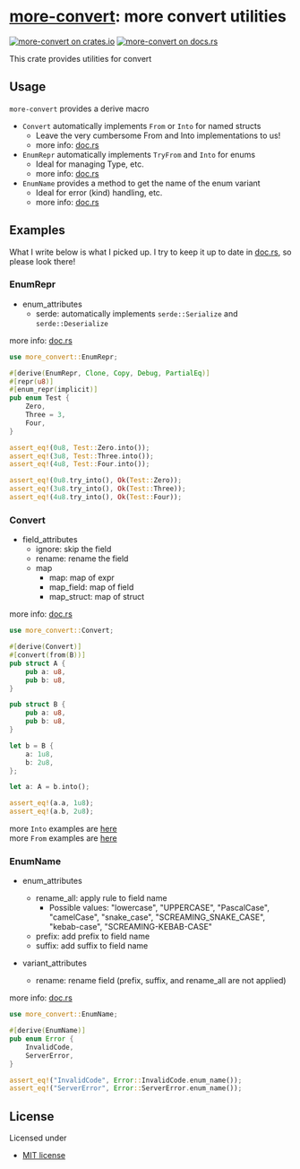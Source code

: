 # [more-convert][docsrs]: more convert utilities

[![more-convert on crates.io][cratesio-image]][cratesio]
[![more-convert on docs.rs][docsrs-image]][docsrs]

[cratesio-image]: https://img.shields.io/crates/v/more-convert.svg
[cratesio]: https://crates.io/crates/more-convert
[docsrs-image]: https://docs.rs/more-convert/badge.svg
[docsrs]: https://docs.rs/more-convert

This crate provides utilities for convert

## Usage

`more-convert` provides a derive macro

- `Convert` automatically implements `From` or `Into` for named structs
  - Leave the very cumbersome From and Into implementations to us!
  - more info: [doc.rs](https://docs.rs/more-convert/latest/more_convert/derive.Convert.html)
- `EnumRepr` automatically implements `TryFrom` and `Into` for enums
  - Ideal for managing Type, etc.
  - more info: [doc.rs](https://docs.rs/more-convert/latest/more_convert/derive.EnumRepr.html)
- `EnumName` provides a method to get the name of the enum variant
  - Ideal for error (kind) handling, etc.
  - more info: [doc.rs](https://docs.rs/more-convert/latest/more_convert/derive.EnumName.html)

## Examples

What I write below is what I picked up.
I try to keep it up to date in [doc.rs](https://docs.rs/more-convert/latest/more_convert), so please look there!

### EnumRepr

- enum_attributes
  - serde: automatically implements `serde::Serialize` and `serde::Deserialize`

more info: [doc.rs](https://docs.rs/more-convert/latest/more_convert/derive.Convert.html)

```rust
use more_convert::EnumRepr;

#[derive(EnumRepr, Clone, Copy, Debug, PartialEq)]
#[repr(u8)]
#[enum_repr(implicit)]
pub enum Test {
    Zero,
    Three = 3,
    Four,
}

assert_eq!(0u8, Test::Zero.into());
assert_eq!(3u8, Test::Three.into());
assert_eq!(4u8, Test::Four.into());

assert_eq!(0u8.try_into(), Ok(Test::Zero));
assert_eq!(3u8.try_into(), Ok(Test::Three));
assert_eq!(4u8.try_into(), Ok(Test::Four));
```

### Convert

- field_attributes
  - ignore: skip the field
  - rename: rename the field
  - map
    - map: map of expr
    - map_field: map of field
    - map_struct: map of struct

more info: [doc.rs](https://docs.rs/more-convert/latest/more_convert/derive.EnumRepr.html)

```rust
use more_convert::Convert;

#[derive(Convert)]
#[convert(from(B))]
pub struct A {
    pub a: u8,
    pub b: u8,
}

pub struct B {
    pub a: u8,
    pub b: u8,
}

let b = B {
    a: 1u8,
    b: 2u8,
};

let a: A = b.into();

assert_eq!(a.a, 1u8);
assert_eq!(a.b, 2u8);
```

more `Into` examples are [here](./more-convert/tests/from/)  
more `From` examples are [here](./more-convert/tests/into/)

### EnumName

- enum_attributes

  - rename_all: apply rule to field name
    - Possible values: "lowercase", "UPPERCASE", "PascalCase", "camelCase", "snake_case", "SCREAMING_SNAKE_CASE", "kebab-case", "SCREAMING-KEBAB-CASE"
  - prefix: add prefix to field name
  - suffix: add suffix to field name

- variant_attributes
  - rename: rename field (prefix, suffix, and rename_all are not applied)

more info: [doc.rs](https://docs.rs/more-convert/latest/more_convert/derive.EnumName.html)

```rust
use more_convert::EnumName;

#[derive(EnumName)]
pub enum Error {
    InvalidCode,
    ServerError,
}

assert_eq!("InvalidCode", Error::InvalidCode.enum_name());
assert_eq!("ServerError", Error::ServerError.enum_name());
```

## License

Licensed under

- [MIT license](https://github.com/moriyoshi-kasuga/more-convert/blob/main/LICENSE)
